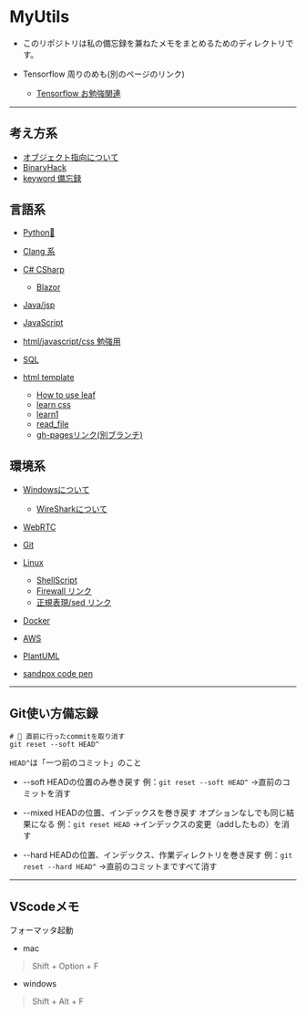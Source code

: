 # MyUtils

- このリポジトリは私の備忘録を兼ねたメモをまとめるためのディレクトリです。

- Tensorflow 周りのめも(別のページのリンク)
  - [Tensorflow お勉強関連](https://puppies-jp.github.io/TensorflowDevLearn/)

---

## 考え方系

- [オブジェクト指向について](object-oriented)
- [BinaryHack](BinaryHack)
- [keyword 備忘録](keywords)

## 言語系

- [Python🐍](Python)
- [Clang 系](Clang)
- [C# CSharp](CSharp)
  - [Blazor](CSharp/blazor)

- [Java/jsp](Java)
- [JavaScript](JavaScript)
- [html/javascript/css 勉強用](Frontend)

- [SQL](SQL)  

- [html template](html)
  - [How to use leaf](html/leaf/leaf.html)
  - [learn css](html/LearnCss/LearnCss.html)
  - [learn1](html/learn1)
  - [read_file](html/read_loc_xml)
  - [gh-pagesリンク(別ブランチ)](https://puppies-jp.github.io/LearnHtml/)

## 環境系

- [Windowsについて](Windows)
  - [WireSharkについて](WireShark)
- [WebRTC](WebRTC)
- [Git](Git)
- [Linux](Linux)
  - [ShellScript](Linux/ShellScript)
  - [Firewall リンク](Linux/FireWall/Firewall)
  - [正規表現/sed リンク](RegExp/regularExpression)

- [Docker](Docker)
- [AWS](AWS)

- [PlantUML](PlantUML)
- [sandpox code pen](sandbox)

---

## Git使い方備忘録

```shell
# 🌟 直前に行ったcommitを取り消す
git reset --soft HEAD^
```

`HEAD^`は「一つ前のコミット」のこと

- --soft
  HEADの位置のみ巻き戻す
  例：`git reset --soft HEAD^` →直前のコミットを消す

- --mixed
  HEADの位置、インデックスを巻き戻す
  オプションなしでも同じ結果になる
  例：`git reset HEAD` →インデックスの変更（addしたもの）を消す

- --hard
  HEADの位置、インデックス、作業ディレクトリを巻き戻す
  例：`git reset --hard HEAD^` →直前のコミットまですべて消す

---

## VScodeメモ

フォーマッタ起動

- mac

> Shift + Option + F

- windows

> Shift + Alt + F
